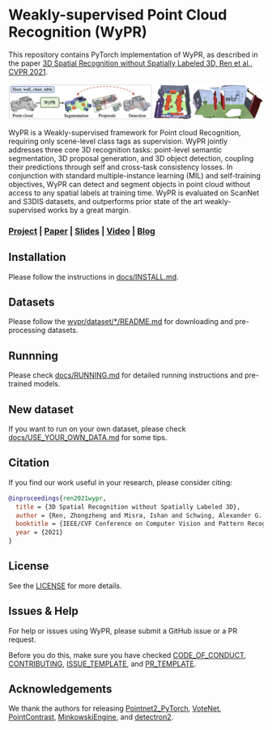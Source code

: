 # Weakly-supervised Point Cloud Recognition (WyPR)

This repository contains PyTorch implementation of WyPR, as described in the paper [3D Spatial Recognition without Spatially Labeled 3D, Ren et al., CVPR 2021]().

![WyPR](docs/teaser.jpg) 

WyPR is a Weakly-supervised framework for Point cloud Recognition, requiring only scene-level class tags as supervision. 
WyPR jointly addresses three core 3D recognition tasks: point-level semantic segmentation, 3D proposal generation, and 3D object detection, 
coupling their predictions through self and cross-task consistency losses. 
In conjunction with standard multiple-instance learning (MIL) and self-training objectives, 
WyPR can detect and segment objects in point cloud without access to any spatial labels at training time. 
WyPR is evaluated on ScanNet and S3DIS datasets, and outperforms prior state of the art weakly-supervised works by a great margin.

### [Project](https://facebookresearch.github.io/WyPR) | [Paper]() | [Slides]() | [Video]() | [Blog]()

## Installation
Please follow the instructions in [docs/INSTALL.md](docs/INSTALL.md).

## Datasets
Please follow the [wypr/dataset/*/README.md]() for downloading and pre-processing datasets.

## Runnning
Please check [docs/RUNNING.md](docs/RUNNING.md) for detailed running instructions and pre-trained models.

## New dataset
If you want to run on your own dataset, please check [docs/USE_YOUR_OWN_DATA.md](docs/USE_YOUR_OWN_DATA.md) for some tips.

## Citation
If you find our work useful in your research, please consider citing:
```BibTeX
@inproceedings{ren2021wypr,
  title = {3D Spatial Recognition without Spatially Labeled 3D},
  author = {Ren, Zhongzheng and Misra, Ishan and Schwing, Alexander G. and Girdhar, Rohit},
  booktitle = {IEEE/CVF Conference on Computer Vision and Pattern Recognition (CVPR)},
  year = {2021}
}
```
## License
See the [LICENSE](LICENSE) for more details.

## Issues & Help
For help or issues using WyPR, please submit a GitHub issue or a PR request.

Before you do this, make sure you have checked [CODE_OF_CONDUCT](docs/.github/CODE_OF_CONDUCT.md), [CONTRIBUTING](docs/.github/CONTRIBUTING.md), [ISSUE_TEMPLATE](docs/.github/ISSUE_TEMPLATE.md), and [PR_TEMPLATE](docs/.github/PR_TEMPLATE.md).

## Acknowledgements
We thank the authors for releasing [Pointnet2_PyTorch](https://github.com/erikwijmans/Pointnet2_PyTorch), [VoteNet](https://github.com/facebookresearch/votenet), [PointContrast](https://github.com/facebookresearch/PointContrast), [MinkowskiEngine](https://github.com/NVIDIA/MinkowskiEngine), and [detectron2](https://github.com/facebookresearch/detectron2).
